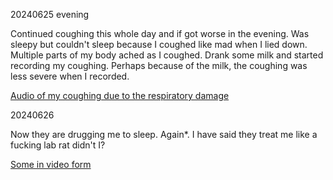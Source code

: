 20240625 evening

Continued coughing this whole day and if got worse in the evening. Was sleepy but couldn't sleep because I coughed like mad when I lied down. Multiple parts of my body ached as I coughed. Drank some milk and started recording my coughing. Perhaps because of the milk, the coughing was less severe when I recorded.

[Audio of my coughing due to the respiratory damage](https://github.com/locharp/asylum_audio/tree/main/coughing)

20240626

Now they are drugging me to sleep. Again*. I have said they treat me like a fucking lab rat didn't I?

[Some in video form](https://youtube.com/playlist?list=PLVpki3z5vQoDUA15uOJ49oep5z4JjBaqt&si=TNSUOqfmfW0i7jtA)
